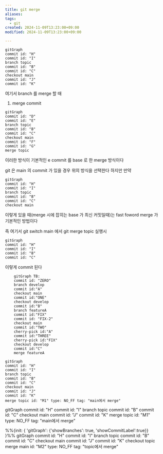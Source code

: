 ```yaml
---
title: git merge
aliases: 
tags:
  - git
created: 2024-11-09T13:23:00+09:00
modified: 2024-11-09T13:23:00+09:00

---
```


```mermaid
gitGraph
commit id: "H"
commit id: "I"
branch topic
commit id: "B"
commit id: "C"
checkout main
commit id: "J"
commit id: "K"
```


여기서 branch 를 merge 할 때

1. merge commit
```mermaid
gitGraph
commit id: "D"
commit id: "E"
branch topic
commit id: "B"
commit id: "C"
checkout main
commit id: "F"
commit id: "G"
merge topic
```
이러한 방식이 기본적인 e commit 를 base 로 한 merge 방식이다

git 은 main 의 commit 가 있을 경우 위의 방식을 선택한다
하지만 만약

```mermaid
gitGraph
commit id: "H"
commit id: "I"
branch topic
commit id: "B"
commit id: "C"
checkout main
```

이렇게 있을 때(merge 시에 잡히는 base 가 최신 커밋일때)는 fast foword merge 가 기본적인 방법이다

즉 여기서 git switch main 에서
git merge topic  실행시 

```mermaid
gitGraph
commit id: "H"
commit id: "I"
commit id: "B"
commit id: "C"
```

이렇게 commit 된다





















```mermaid
    gitGraph TB:
    commit id: "ZERO"
    branch develop
    commit id:"A"
    checkout main
    commit id:"ONE"
    checkout develop
    commit id:"B"
    branch featureA
    commit id:"FIX"
    commit id: "FIX-2"
    checkout main
    commit id:"TWO"
    cherry-pick id:"A"
    commit id:"THREE"
    cherry-pick id:"FIX"
    checkout develop
    commit id:"C"
    merge featureA
```




```mermaid
gitGraph
commit id: "H"
commit id: "I"
branch topic
commit id: "B"
commit id: "C"
checkout main
commit id: "J"
commit id: "K"
merge topic id: "M1" type: NO_FF tag: "main에서 merge"
```
gitGraph
   commit id: "H"
   commit id: "I"
   branch topic
   commit id: "B"
   commit id: "C"
   checkout main
   commit id: "J"
   commit id: "K"
   merge topic id: "M1" type: NO_FF tag: "main에서 merge"
   
   
%%{init: { 'gitGraph': {'showBranches': true, 'showCommitLabel':true}} }%%
gitGraph
   commit id: "H"
   commit id: "I"
   branch topic
   commit id: "B"
   commit id: "C"
   checkout main
   commit id: "J"
   commit id: "K"
   checkout topic
   merge main id: "M2" type: NO_FF tag: "topic에서 merge"